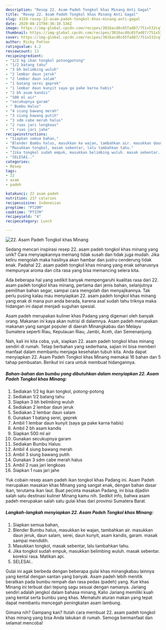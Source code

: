 ```yaml
---
description: "Resep 22. Asam Padeh Tongkol khas Minang Anti Gagal"
title: "Resep 22. Asam Padeh Tongkol khas Minang Anti Gagal"
slug: 4159-resep-22-asam-padeh-tongkol-khas-minang-anti-gagal
date: 2020-08-21T04:36:10.536Z
image: https://img-global.cpcdn.com/recipes/3016acd8c65fad87/751x532cq70/22-asam-padeh-tongkol-khas-minang-foto-resep-utama.jpg
thumbnail: https://img-global.cpcdn.com/recipes/3016acd8c65fad87/751x532cq70/22-asam-padeh-tongkol-khas-minang-foto-resep-utama.jpg
cover: https://img-global.cpcdn.com/recipes/3016acd8c65fad87/751x532cq70/22-asam-padeh-tongkol-khas-minang-foto-resep-utama.jpg
author: Ricky Patton
ratingvalue: 4.2
reviewcount: 13
recipeingredient:
- "1/2 kg ikan tongkol potongpotong"
- "1/2 batang tahu"
- "3 bh belimbing wuluh"
- "2 lembar daun jeruk"
- "2 lembar daun salam"
- "1 batang serei geprek"
- "1 lembar daun kunyit saya ga pake karna habis"
- "2 bh asam kandis"
- "500 ml air"
- "secukupnya garam"
- " Bumbu Halus"
- "4 siung bawang merah"
- "3 siung bawang putih"
- "3 sdm cabe merah halus"
- "2 ruas jari lengkoas"
- "1 ruas jari jahe"
recipeinstructions:
- "Siapkan semua bahan,"
- "Blender Bumbu halus, masukkan ke wajan, tambahkan air. masukkan daun jeruk, daun salam, serei, daun kunyit, asam kandis, garam. masak sampai mendidih."
- "Masukkan tongkol, masak sebentar, lalu tambahkan tahu."
- "Jika tongkol sudah empuk, masukkan belimbing wuluh. masak sebentar. koreksi rasa. Matikan api."
- "SELESAI.."
categories:
- Resep
tags:
- 22
- asam
- padeh

katakunci: 22 asam padeh 
nutrition: 237 calories
recipecuisine: Indonesian
preptime: "PT20M"
cooktime: "PT37M"
recipeyield: "4"
recipecategory: Lunch

---
```



![22. Asam Padeh Tongkol khas Minang](https://img-global.cpcdn.com/recipes/3016acd8c65fad87/751x532cq70/22-asam-padeh-tongkol-khas-minang-foto-resep-utama.jpg)

Sedang mencari inspirasi resep 22. asam padeh tongkol khas minang yang unik? Cara menyiapkannya memang tidak susah dan tidak juga mudah. Jika keliru mengolah maka hasilnya akan hambar dan justru cenderung tidak enak. Padahal 22. asam padeh tongkol khas minang yang enak seharusnya mempunyai aroma dan cita rasa yang bisa memancing selera kita.

Ada beberapa hal yang sedikit banyak mempengaruhi kualitas rasa dari 22. asam padeh tongkol khas minang, pertama dari jenis bahan, selanjutnya pemilihan bahan segar, sampai cara mengolah dan menyajikannya. Tak perlu pusing kalau mau menyiapkan 22. asam padeh tongkol khas minang yang enak di mana pun anda berada, karena asal sudah tahu triknya maka hidangan ini dapat menjadi suguhan spesial.

Asam padeh merupakan kuliner khas Padang yang digemari oleh banyak orang. Makanan ini kaya akan nutrisi di dalamnya. Asam padeh merupakan makanan yang sangat populer di daerah Minangkabau dan Melayu Sumatera seperti Riau, Kepulauan Riau, Jambi, Aceh, dan Semenanjung.


Nah, kali ini kita coba, yuk, siapkan 22. asam padeh tongkol khas minang sendiri di rumah. Tetap berbahan yang sederhana, sajian ini bisa memberi manfaat dalam membantu menjaga kesehatan tubuh kita. Anda dapat menyiapkan 22. Asam Padeh Tongkol khas Minang memakai 16 bahan dan 5 tahap pembuatan. Berikut ini cara untuk membuat hidangannya.

<!--inarticleads1-->

##### Bahan-bahan dan bumbu yang dibutuhkan dalam menyiapkan 22. Asam Padeh Tongkol khas Minang:

1. Sediakan 1/2 kg ikan tongkol, potong-potong
1. Sediakan 1/2 batang tahu
1. Siapkan 3 bh belimbing wuluh
1. Sediakan 2 lembar daun jeruk
1. Sediakan 2 lembar daun salam
1. Gunakan 1 batang serei, geprek
1. Ambil 1 lembar daun kunyit (saya ga pake karna habis)
1. Ambil 2 bh asam kandis
1. Siapkan 500 ml air
1. Gunakan secukupnya garam
1. Sediakan  Bumbu Halus:
1. Ambil 4 siung bawang merah
1. Ambil 3 siung bawang putih
1. Gunakan 3 sdm cabe merah halus
1. Ambil 2 ruas jari lengkoas
1. Siapkan 1 ruas jari jahe


Yuk cobain resep asam padeh ikan tongkol khas Padang ini. Asam Padeh merupakan masakan khas Minang yang sangat enak, dengan bahan dasar ikan, terutama ikan laut. Buat pecinta masakan Padang, ini bisa dijadiin salah satu destinasi kuliner Minang kamu nih. Sedikit info, bahwa asam padeh merupakan salah satu gulai khas dari provinsi Sumatera Barat. 

<!--inarticleads2-->

##### Langkah-langkah menyiapkan 22. Asam Padeh Tongkol khas Minang:

1. Siapkan semua bahan,
1. Blender Bumbu halus, masukkan ke wajan, tambahkan air. masukkan daun jeruk, daun salam, serei, daun kunyit, asam kandis, garam. masak sampai mendidih.
1. Masukkan tongkol, masak sebentar, lalu tambahkan tahu.
1. Jika tongkol sudah empuk, masukkan belimbing wuluh. masak sebentar. koreksi rasa. Matikan api.
1. SELESAI..


Gulai ini agak berbeda dengan beberapa gulai khas minangkabau lainnya yang kental dengan santan yang banyak. Asam padeh lebih menitik beratkan pada bumbu rempah dan rasa pedas (padeh) yang. Kue khas Minang ini terbuat dari tepung sagu sesuai dengan namanya. Jariang sendiri adalah jengkol dalam bahasa minang, Kalio Jariang memiliki kuah yang kental serta bumbu yang khas. Mematuhi aturan makan yang tepat dapat membantu mencegah peningkatan asam lambung. 

Gimana nih? Gampang kan? Itulah cara membuat 22. asam padeh tongkol khas minang yang bisa Anda lakukan di rumah. Semoga bermanfaat dan selamat mencoba!
